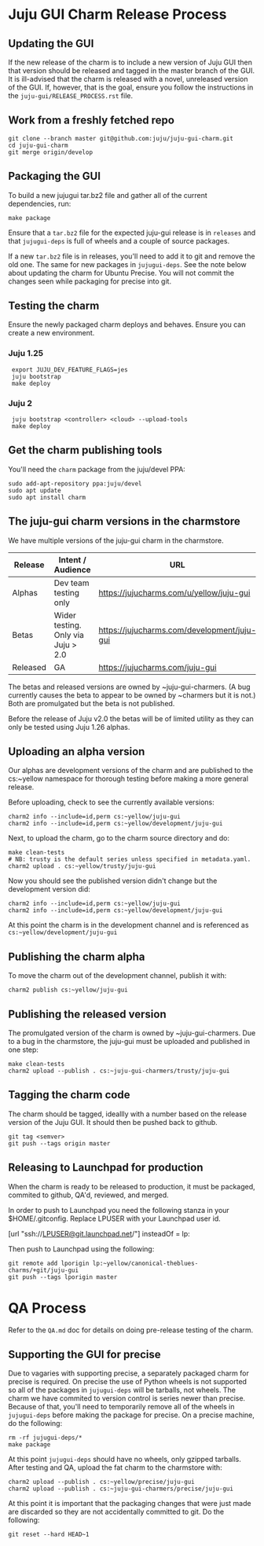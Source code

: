 <!--
RELEASE_PROCESS.md
Copyright 2016 Canonical Ltd.
This work is licensed under the Creative Commons Attribution-Share Alike 3.0
Unported License. To view a copy of this license, visit
http://creativecommons.org/licenses/by-sa/3.0/ or send a letter to Creative
Commons, 171 Second Street, Suite 300, San Francisco, California, 94105, USA.
-->

# Juju GUI Charm Release Process #

## Updating the GUI ##

If the new release of the charm is to include a new version of Juju GUI then
that version should be released and tagged in the master branch of the GUI. It
is ill-advised that the charm is released with a novel, unreleased version of
the GUI.  If, however, that is the goal, ensure you follow the instructions in
the `juju-gui/RELEASE_PROCESS.rst` file.

## Work from a freshly fetched repo ##

    git clone --branch master git@github.com:juju/juju-gui-charm.git
    cd juju-gui-charm
    git merge origin/develop

## Packaging the GUI ##

To build a new jujugui tar.bz2 file and gather all of the current dependencies,
run:

    make package

Ensure that a `tar.bz2` file for the expected juju-gui release is in
`releases` and that `jujugui-deps` is full of wheels and a couple
of source packages.

If a new `tar.bz2` file is in releases, you'll need to add it to git and
remove the old one.  The same for new packages in `jujugui-deps`.  See the
note below about updating the charm for Ubuntu Precise. You will not commit
the changes seen while packaging for precise into git.

## Testing the charm ##

Ensure the newly packaged charm deploys and behaves. Ensure you can create a
new environment.

### Juju 1.25 ###
     export JUJU_DEV_FEATURE_FLAGS=jes
     juju bootstrap
     make deploy

### Juju 2 ###
     juju bootstrap <controller> <cloud> --upload-tools
     make deploy

## Get the charm publishing tools ##

You'll need the `charm` package from the juju/devel PPA:

    sudo add-apt-repository ppa:juju/devel
    sudo apt update
    sudo apt install charm

## The juju-gui charm versions in the charmstore ##

We have multiple versions of the juju-gui charm in the charmstore.

| Release | Intent / Audience | URL | CS reference |
| ------- | ----------------- | --- | ------------ |
| Alphas | Dev team testing only | https://jujucharms.com/u/yellow/juju-gui | cs:~yellow/juju-gui |
| Betas  | Wider testing. Only via Juju > 2.0 | https://jujucharms.com/development/juju-gui | cs:development/juju-gui |
| Released | GA | https://jujucharms.com/juju-gui | cs:juju-gui |

The betas and released versions are owned by ~juju-gui-charmers. (A bug
currently causes the beta to appear to be owned by ~charmers but it is not.)
Both are promulgated but the beta is not published.

Before the release of Juju v2.0 the betas will be of limited utility as they
can only be tested using Juju 1.26 alphas.


## Uploading an alpha version ##

Our alphas are development versions of the charm and are published to the
cs:~yellow namespace for thorough testing before making a more general
release.

Before uploading, check to see the currently available versions:

    charm2 info --include=id,perm cs:~yellow/juju-gui
    charm2 info --include=id,perm cs:~yellow/development/juju-gui

Next, to upload the charm, go to the charm source directory and do:

    make clean-tests
    # NB: trusty is the default series unless specified in metadata.yaml.
    charm2 upload . cs:~yellow/trusty/juju-gui

Now you should see the published version didn't change but the development
version did:

    charm2 info --include=id,perm cs:~yellow/juju-gui
    charm2 info --include=id,perm cs:~yellow/development/juju-gui

At this point the charm is in the development channel and is referenced as
`cs:~yellow/development/juju-gui`

## Publishing the charm alpha ##

To move the charm out of the development channel, publish it with:

    charm2 publish cs:~yellow/juju-gui

## Publishing the released version ##

The promulgated version of the charm is owned by ~juju-gui-charmers.  Due to a
bug in the charmstore, the juju-gui must be uploaded and published in one step:

    make clean-tests
    charm2 upload --publish . cs:~juju-gui-charmers/trusty/juju-gui

## Tagging the charm code ##

The charm should be tagged, ideallly with a number based on the release
version of the Juju GUI. It should then be pushed back to github.

    git tag <semver>
    git push --tags origin master

## Releasing to Launchpad for production ##

When the charm is ready to be released to production, it must be packaged,
commited to github, QA'd, reviewed, and merged.

In order to push to Launchpad you need the following stanza in your
$HOME/.gitconfig.  Replace LPUSER with your Launchpad user id.

[url "ssh://LPUSER@git.launchpad.net/"]
	insteadOf = lp:

Then push to Launchpad using the following:

    git remote add lporigin lp:~yellow/canonical-theblues-charms/+git/juju-gui
    git push --tags lporigin master

# QA Process #

Refer to the `QA.md` doc for details on doing pre-release testing of the charm.

## Supporting the GUI for precise ##

Due to vagaries with supporting precise, a separately packaged charm
for precise is required. On precise the use of Python wheels is not supported
so all of the packages in `jujugui-deps` will be tarballs, not wheels.  The
charm we have commited to version control is series newer than precise.
Because of that, you'll need to temporarily remove all of the wheels in
`jujugui-deps` before making the package for precise.  On a precise machine,
do the following:

    rm -rf jujugui-deps/*
    make package

At this point `jujugui-deps` should have no wheels, only gzipped tarballs.
After testing and QA, upload the fat charm to the charmstore with:

    charm2 upload --publish . cs:~yellow/precise/juju-gui
    charm2 upload --publish . cs:~juju-gui-charmers/precise/juju-gui

At this point it is important that the packaging changes that were just made
are discarded so they are not accidentally committed to git.  Do the
following:

    git reset --hard HEAD~1
